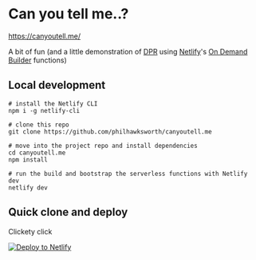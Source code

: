 # Can you tell me..?

https://canyoutell.me/

    
A bit of fun (and a little demonstration of <a href="https://jamstack.org/glossary/dpr/">DPR</a> using <a href="https://www.netlify.com/">Netlify</a>'s <a href="https://www.netlify.com/blog/2021/04/14/faster-builds-for-large-sites-on-netlify-with-on-demand-builders-now-in-early-access/#main">On Demand Builder</a> functions)


## Local development

```
# install the Netlify CLI
npm i -g netlify-cli

# clone this repo
git clone https://github.com/philhawksworth/canyoutell.me

# move into the project repo and install dependencies
cd canyoutell.me
npm install

# run the build and bootstrap the serverless functions with Netlify dev
netlify dev
```
    
## Quick clone and deploy

Clickety click

[![Deploy to Netlify](https://www.netlify.com/img/deploy/button.svg)](https://app.netlify.com/start/deploy?repository=https://github.com/philhawksworth/canyoutell.me&utm_medium=social&utm_source=github&utm_campaign=devex-ph&utm_content=canyoutellme
)
    